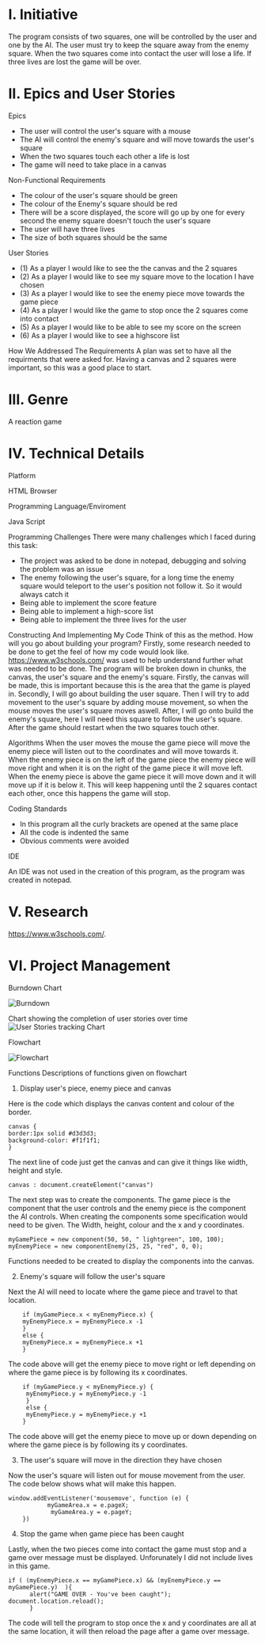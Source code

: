 # I. Initiative
The program consists of two squares, one will be controlled by the user and one by the AI. The user must try to keep the square away from the enemy square. When the two squares come into contact the user will lose a life. If three lives are lost the game will be over. 

# II. Epics and User Stories

Epics 
- The user will control the user's square with a mouse
- The AI will control the enemy's square and will move towards the user's square
- When the two squares touch each other a life is lost 
- The game will need to take place in a canvas

Non-Functional Requirements
- The colour of the user's square should be green 
- The colour of the Enemy's square should be red 
- There will be a score displayed, the score will go up by one for every second the enemy square doesn't touch the user's square
- The user will have three lives
- The size of both squares should be the same

User Stories

- (1) As a player I would like to see the the canvas and the 2 squares 
- (2) As a player I would like to see my square move to the location I have chosen
- (3) As a player I would like to see the enemy piece move towards the game piece
- (4) As a player I would like the game to stop once the 2 squares come into contact 
- (5) As a player I would like to be able to see my score on the screen
- (6) As a player I would like to see a highscore list 
 

How We Addressed The Requirements
A plan was set to have all the requirments that were asked for. Having a canvas and 2 squares were important, so this was a good place to start.   

# III. Genre

A reaction game

# IV. Technical Details

Platform


HTML Browser

Programming Language/Enviroment


Java Script 

Programming Challenges
There were many challenges which I faced during this task:
- The project was asked to be done in notepad, debugging and solving the problem was an issue
- The enemy following the user's square, for a long time the enemy square would teleport to the user's position not follow it.
  So it would always catch it
- Being able to implement the score feature
- Being able to implement a high-score list
- Being able to implement the three lives for the user

Constructing And Implementing My Code
Think of this as the method. How will you go about building your program?
Firstly, some research needed to be done to get the feel of how my code would look like. https://www.w3schools.com/ was used to help understand further what was needed to be done. The program will be broken down in chunks, the canvas, the user's square and the enemy's square. Firstly, the canvas will be made, this is important because this is the area that the game is played in. Secondly, I will go about building the user square. Then I will try to add movement to the user's square by adding mouse movement, so when the mouse moves the user's square moves aswell. After, I will go onto build the enemy's square, here I will need this square to follow the user's square. After the game should restart when the two squares touch other. 

Algorithms
When the user moves the mouse the game piece will move the enemy piece will listen out to the coordinates and will move towards it. When the enemy piece is on the left of the game piece the enemy piece will move right and when it is on the right of the game piece it will move left. When the enemy piece is above the game piece it will move down and it will move up if it is below it. This will keep happening until the 2 squares contact each other, once this happens the game will stop. 

Coding Standards

- In this program all the curly brackets are opened at the same place
- All the code is indented the same
- Obvious comments were avoided 


IDE 


An IDE was not used in the creation of this program, as the program was created in notepad. 




# V. Research

https://www.w3schools.com/. 


# VI. Project Management
Burndown Chart

![Burndown](https://i.imgur.com/V2JQ8T8.png)


Chart showing the completion of user stories over time
![User Stories tracking Chart](https://i.imgur.com/kloPwQO.png)


Flowchart


![Flowchart](https://i.imgur.com/7WpAWUJ.png)



Functions
Descriptions of functions given on flowchart


1. Display user's piece, enemy piece and canvas 
 
Here is the code which displays the canvas content and colour of the border. 
    
    canvas {
    border:1px solid #d3d3d3;
    background-color: #f1f1f1;
    }
    
The next line of code just get the canvas and can give it things like width, height and style. 
    
    
    canvas : document.createElement("canvas")
    
The next step was to create the components. The game piece is the component that the user controls and the enemy piece is the component the AI controls. When creating the components some specification would need to be given.  The Width, height, colour and the x and y coordinates.
    
    myGamePiece = new component(50, 50, " lightgreen", 100, 100); 			 
    myEnemyPiece = new componentEnemy(25, 25, "red", 0, 0); 
Functions needed to be created to display the components into the canvas. 


2. Enemy's square will follow the user's square

Next the AI will need to locate where the game piece and travel to that location.

    
		if (myGamePiece.x < myEnemyPiece.x) {			
		myEnemyPiece.x = myEnemyPiece.x -1		
		}						
		else {
		myEnemyPiece.x = myEnemyPiece.x +1		 
		}
The code above will get the enemy piece to move right or left depending on where the game piece is by following its x coordinates.

		if (myGamePiece.y < myEnemyPiece.y) {			 
		 myEnemyPiece.y = myEnemyPiece.y -1
		 }
		 else {
		 myEnemyPiece.y = myEnemyPiece.y +1
	 	}
The code above will get the enemy piece to move up or down depending on where the game piece is by following its y coordinates.
   
3. The user's square will move in the direction they have chosen
   
Now the user's square will listen out for mouse movement from the user. The code below shows what will make this happen. 
   
    window.addEventListener('mousemove', function (e) { 			 
         	   myGameArea.x = e.pageX;
            	myGameArea.y = e.pageY;
        })
        
4. Stop the game when game piece has been caught

Lastly, when the two pieces come into contact the game must stop and a game over message must be displayed. Unforunately I did not include lives in this game. 

    if ( (myEnemyPiece.x == myGamePiece.x) && (myEnemyPiece.y == myGamePiece.y)  ){
		  alert("GAME OVER - You've been caught");
    document.location.reload();
		  }
    
The code will tell the program to stop once the x and y coordinates are all at the same location, it will then reload the page after a game over message. 


     
   
    


    
    
    
    
    






